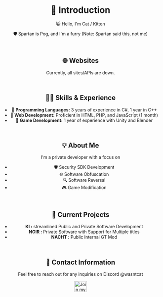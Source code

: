 <div align="center">
  <h1>👋 Introduction</h1>
</div>

<div align="center">
  <p>
   😺 Hello, I'm Cat / Kitten 
  </p>
  <p>
    🛡️ Spartan is Pog, and I'm a furry (Note: Spartan said this, not me)
  </p>
</div>

<br/>

<div align="center">
  <h2>🌐 Websites</h2>
  <p>Currently, all sites/APIs are down.</p>
  <!-- [kitechnology.xyz](https://kitechnology.xyz) | [kitteninc.cc](https://kitteninc.cc) -->
</div>

<br/>

<div align="center">
  <h2>🧑‍💻 Skills & Experience</h2>
  <ul>
    <li>💼 <strong>Programming Languages:</strong> 3 years of experience in C#, 1 year in C++</li>
    <li>💼 <strong>Web Development:</strong> Proficient in HTML, PHP, and JavaScript (1 month)</li>
    <li>💼 <strong>Game Development:</strong> 1 year of experience with Unity and Blender</li>
  </ul>
</div>

<br/>

<div align="center">
  <h2>💡 About Me</h2>
  <p>
    I'm a private developer with a focus on
  </p>
  <ul>
    <li>🛡️ Security SDK Development</li>
    <li>🌐 Software Obfuscation</li>
    <li>🔍 Software Reversal</li>
    <li>🎮 Game Modification</li>
  </ul>
</div>

<br/>

<div align="center">
  <h2>🚀 Current Projects</h2>
  <ul>
    <li><strong> KI :</strong> streamlined Public and Private Software Development</li>
    <li><strong> NOIR :</strong> Private Software with Support for Multiple titles </li>
    <li><strong> NACHT :</strong> Public Internal GT Mod</li>
  </ul>
</div>

<br/>

<div align="center">
  <h2>📝 Contact Information</h2>
  <p>
    Feel free to reach out for any inquiries on Discord @wasntcat
  </p>
  <a href="https://discord.com/users/1062493579370561676" target="_blank">
    <img align="center" src="https://raw.githubusercontent.com/rahuldkjain/github-profile-readme-generator/master/src/images/icons/Social/discord.svg" alt="Join my Discord" height="35" width="40" />
  </a>
</div>
